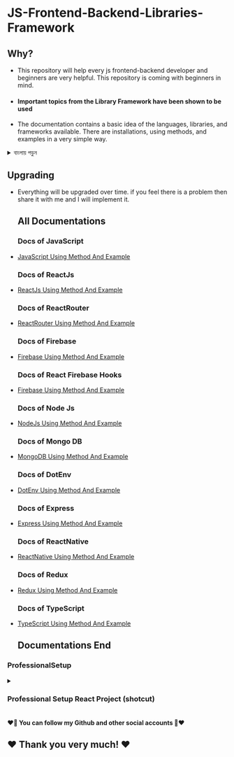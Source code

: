 # JS-Frontend-Backend-Libraries-Framework

## Why?

- This repository will help every js frontend-backend developer and beginners are very helpful. This repository is coming with beginners in mind.
- <h4>Important topics from the Library Framework have been shown to be used</h4>
- The documentation contains a basic idea of the languages, libraries, and frameworks available. There are installations, using methods, and examples in a very simple way.

<details>
<summary>
  বাংলায় পড়ুন
</summary>
<br >
  
- এই repository  প্রত্যেক js ফ্রন্টএন্ড-ব্যাকএন্ড বিকাশকারীকে সাহায্য করবে এবং নতুনদের জন্য একটু  বেশি সহায়ক। নতুনদের কথা চিন্তা করেই এই repository  আবির্ভাব।
- <h4>লাইব্রেরি ফ্রেমওয়ার্ক থেকে গুরুত্বপূর্ণ বিষয়গুলি ব্যবহার করা দেখানো হয়েছে</h4>
- ডকুমেন্টেশনে দেওয়া  ভাষা, লাইব্রেরি এবং ফ্রেমওয়ার্কগুলির একটি প্রাথমিক ধারণা রয়েছে এবং ইনস্টল,  পদ্ধতি এবং কোড উদাহরণ প্রক্রিয়া আছে খুব সহজে। 

</details>


## Upgrading

- Everything will be upgraded over time. if you feel there is a problem then share it with me and I will implement it.

  ## All Documentations

  ### Docs of JavaScript
- [JavaScript Using Method And Example](/JavaScript)
  ### Docs of ReactJs
- [ReactJs Using Method And Example](/ReactJs)
  ### Docs of ReactRouter
- [ReactRouter Using Method And Example](/ReactRouter)
  ### Docs of Firebase
- [Firebase Using Method And Example](/Firebase)
  ### Docs of React Firebase Hooks
- [Firebase Using Method And Example](/ReactFirebaseHooks)
  ### Docs of Node Js
- [NodeJs Using Method And Example](/NodeJs)
  ### Docs of Mongo DB
- [MongoDB Using Method And Example](/MongoDB)
  ### Docs of DotEnv
- [DotEnv Using Method And Example](/DotEnv)
  ### Docs of Express
- [Express Using Method And Example](/Express)
  ### Docs of ReactNative
- [ReactNative Using Method And Example](/ReactNative)
  ### Docs of Redux
- [Redux Using Method And Example](/Redux)
  ### Docs of TypeScript
- [TypeScript Using Method And Example](/TypeScript)

  ## Documentations End
  

    
 ### ProfessionalSetup
<details>
<summary>
  <h3> Professional Setup React Project (shotcut)</h3>
</summary>
<br >
	
```js

  1. // Create react app
    ```js
    npx create-react-app project-name
    ```
    2. // Create react app
    ```js
    npm install react-router-dom
    //
    const router = createBrowserRouter([
      {
        path: "/",
        element: <div>Hello world!</div>,
      },
    ]);
    //
     <RouterProvider router={router} />
    ```
    3. // Create react app
    ```js
    npm install react-hot-toast
    yarn add react-hot-toast
    //
    <Toaster
      position="top-center"
      reverseOrder={false}
    />
    //
    toast.success('Successfully toasted!')
    ```
    4. // Date Picker
    ```js
    npm install react-datepicker --save
    yarn add react-datepicker
    ```
     4. // Date Picker
    ```js
    npm install react-datepicker --save
    yarn add react-datepicker
    
    5.  Blacklisted Company intrnShala
    Agile RecruiTech LLP
	Omikron Technologies Private Limited
	Yougetplaced
	DeepThought EduTech
	Black coffer
	Jalan technology
	Girl Power Talk
	XcitEducation Foundations
	Xcite org.
	Payrasoft eigula note kore rakhte paren. 
    

```
</details>
    
    






<h4>❤️🤔 You can follow my Github and other social accounts 🤔❤️</h4>
<h2>❤️ Thank you very much! ❤️</h2>
